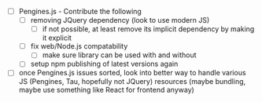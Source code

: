 - [ ] Pengines.js - Contribute the following
  - [ ] removing JQuery dependency (look to use modern JS)
    - [ ] if not possible, at least remove its implicit dependency by making it explicit
  - [ ] fix web/Node.js compatability
    - [ ] make sure library can be used with and without
  - [ ] setup npm publishing of latest versions again
- [ ] once Pengines.js issues sorted, look into better way to handle various JS (Pengines, Tau, hopefully not JQuery) resources (maybe bundling, maybe use something like React for frontend anyway)
